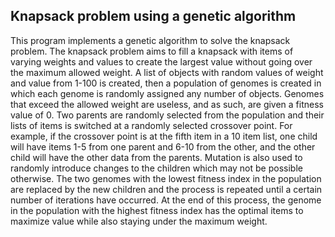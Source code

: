 ## Knapsack problem using a genetic algorithm

This program implements a genetic algorithm to solve the knapsack problem.  The knapsack problem aims to fill a knapsack with items of varying weights and values to create the largest value without going over the maximum allowed weight.  A list of objects with random values of weight and value from 1-100 is created, then a population of genomes is created in which each genome is randomly assigned any number of objects.  Genomes that exceed the allowed weight are useless, and as such, are given a fitness value of 0.  Two parents are randomly selected from the population and their lists of items is switched at a randomly selected crossover point.  For example, if the crossover point is at the fifth item in a 10 item list, one child will have items 1-5 from one parent and 6-10 from the other, and the other child will have the other data from the parents.  Mutation is also used to randomly introduce changes to the children which may not be possible otherwise.  The two genomes with the lowest fitness index in the population are replaced by the new children and the process is repeated until a certain number of iterations have occurred.  At the end of this process, the genome in the population with the highest fitness index has the optimal items to maximize value while also staying under the maximum weight.
